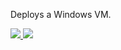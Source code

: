 Deploys a Windows VM. 

<a href="https://portal.azure.com/#create/Microsoft.Template/uri/https%3A%2F%2Fraw.githubusercontent.com%2Fyukiusagi2052%2Fazure%2Fmaster%2Farm_template%2Fazuredeploy.json" target="_blank">
    <img src="http://azuredeploy.net/deploybutton.png"/>
</a>
<a href="http://armviz.io/#/?load=https%3A%2F%2Fraw.githubusercontent.com%2Fyukiusagi2052%2Fazure%2Fmaster%2Farm_template%2Fazuredeploy.json" target="_blank">
    <img src="http://armviz.io/visualizebutton.png"/>
</a>

